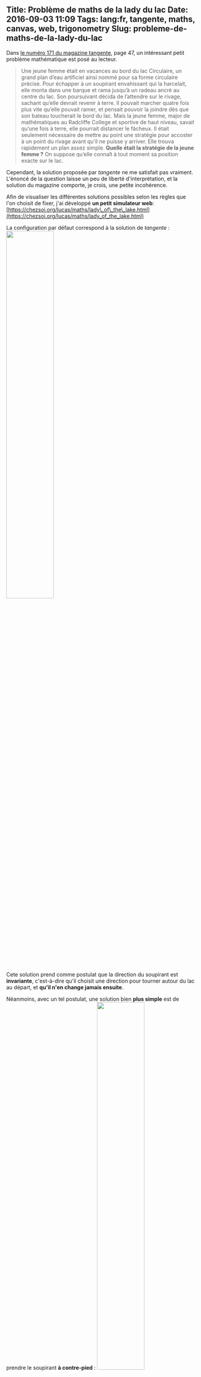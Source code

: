 Title: Problème de maths de la lady du lac
Date: 2016-09-03 11:09
Tags: lang:fr, tangente, maths, canvas, web, trigonometry
Slug: probleme-de-maths-de-la-lady-du-lac
---
Dans [le numéro 171 du magazine tangente](http://www.tangente-mag.com/numero.php?id=131), page 47, un intéressant petit problème mathématique est posé au lecteur.

> Une jeune femme était en vacances au bord du lac Circulaire, un grand plan d’eau artificiel ainsi nommé pour sa forme circulaire précise. Pour échapper à un soupirant envahissant qui la harcelait, elle monta dans une barque et rama jusqu’à un radeau ancré au centre du lac. Son poursuivant décida de l’attendre sur le rivage, sachant qu’elle devrait revenir à terre. Il pouvait marcher quatre fois plus vite qu’elle pouvait ramer, et pensait pouvoir la joindre dès que son bateau toucherait le bord du lac.
Mais la jeune femme, major de mathématiques au Radcliffe College et sportive de haut niveau, savait qu’une fois à terre, elle pourrait distancer le fâcheux. Il était seulement nécessaire de mettre au point une stratégie pour accoster à un point du rivage avant qu’il ne puisse y arriver. Elle trouva rapidement un plan assez simple.
**Quelle était la stratégie de la jeune femme ?**
On suppose qu’elle connaît à tout moment sa position exacte sur le lac.

Cependant, la solution proposée par _tangente_ ne me satisfait pas vraiment. L'énoncé de la question laisse un peu de liberté d'interprétation, et la solution du magazine comporte, je crois, une petite incohérence.

Afin de visualiser les différentes solutions possibles selon les règles que l'on choisit de fixer, j'ai développé **un petit simulateur web**: [https://chezsoi.org/lucas/maths/lady\_of\_the\_lake.html](https://chezsoi.org/lucas/maths/lady_of_the_lake.html)

La configuration par défaut correspond à la solution de _tangente_ :
<img src="images/2016/09/SolutionTangente.png" style="width: 50%">

Cete solution prend comme postulat que la direction du soupirant est **invariante**, c'est-à-dire qu'il choisit une direction pour tourner autour du lac au départ, et **qu'il n'en change jamais ensuite**.

Néanmoins, avec un tel postulat, une solution bien **plus simple** est de prendre le soupirant **à contre-pied** :
<img src="images/2016/09/ContrePied.png" style="width: 50%">

Au-contraire, si on considère que le poursuivant **adapte sa direction** afin de se rapprocher systématiquement de la lady, alors **la solution de _tangente_ ne fonctionne pas**:
<img src="images/2016/09/SolutionTangenteAvecSoupirantChangeantDeDirection.png" style="width: 50%">

Essayons maintenant de simuler une lady qui **s'adapte véritablement et dynamiquement** à la position de son poursuivant, <cite>"de sorte que le centre du lac soit toujours compris entre elle et son poursuivant sur le rivage, les trois points étant alignés"</cite>, comme propose la solution de _tangente_ :
<img src="images/2016/09/FullAdaptiveWithRatio4.png" style="width: 50%">

**Que se passe-t-il ??**

Avec un rapport de vitesses de 4, la lady **ne peut pas échapper à son poursuivant**. Elle est bloquée au centre du lac, sans pouvoir le prendre de vitesse.
Il est intéressant de remarquer que sa trajectoire semble converger vers un cercle de rayon _r_ / 4 (où _r_ est le rayon du lac).

Enfin, on peut essayer des rapports de vitesses plus petits, pour essayer de déterminer quand il devient possible pour la lady de gagner.
Les valeurs obtenues avec le simulateur web sont sensibles au "pas" de simulation, mais avec un rapport de **3.6** on peut par exemple observer que la lady bat son poursuivant de vitesse :
<img src="images/2016/09/FullAdaptiveWithRatio3.6.png" style="width: 50%"

Qu'en pensez-vous ? N'hésitez pas à laisser votre avis sur ce problème en commentaire !

